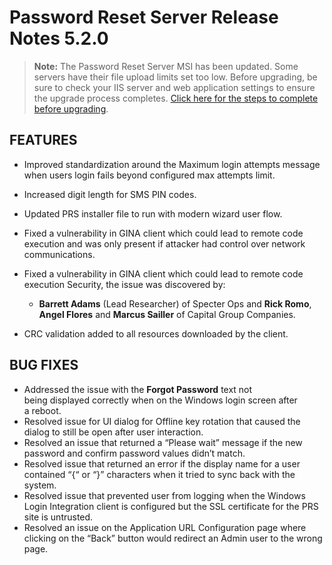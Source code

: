 [title]: # (5.2.0 Release)
[tags]: # (release notes)
[priority]: # (1001)
# Password Reset Server Release Notes 5.2.0

>**Note:** The Password Reset Server MSI has been updated. Some servers have their file upload limits set too low. Before upgrading, be sure to check your IIS server and web application settings to ensure the upgrade process completes. [Click here for the steps to complete before upgrading](../installation/upgrade/index.md).

## FEATURES

* Improved standardization around the Maximum login attempts message when users login fails beyond configured max attempts limit.
* Increased digit length for SMS PIN codes.
* Updated PRS installer file to run with modern wizard user flow.


* Fixed a vulnerability in GINA client which could lead to remote code execution and was only present if attacker had control over network communications.
* Fixed a vulnerability in GINA client which could lead to remote code execution Security, the issue was discovered by:

   * __Barrett Adams__ (Lead Researcher) of Specter Ops and __Rick Romo__, __Angel Flores__ and __Marcus Sailler__ of Capital Group Companies.

* CRC validation added to all resources downloaded by the client.

## BUG FIXES

* Addressed the issue with the __Forgot Password__ text not being displayed correctly when on the Windows login screen after a reboot.
* Resolved issue for UI dialog for Offline key rotation that caused the dialog to still be open after user interaction.
* Resolved an issue that returned a “Please wait” message if the new password and confirm password values didn’t match.
* Resolved issue that returned an error if the display name for a user contained “{“ or “}” characters when it tried to sync back with the system.
* Resolved issue that prevented user from logging when the Windows Login Integration client is configured but the SSL certificate for the PRS site is untrusted.
* Resolved an issue on the Application URL Configuration page where clicking on the “Back” button would redirect an Admin user to the wrong page.
